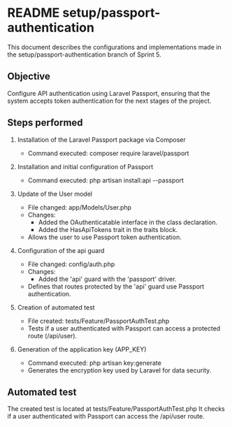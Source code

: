 # README setup/passport-authentication

This document describes the configurations and implementations made in the setup/passport-authentication branch of Sprint 5.

## Objective

Configure API authentication using Laravel Passport, ensuring that the system accepts token authentication for the next stages of the project.

## Steps performed

1. Installation of the Laravel Passport package via Composer
   - Command executed:
     composer require laravel/passport

2. Installation and initial configuration of Passport
   - Command executed:
     php artisan install:api --passport

3. Update of the User model
   - File changed: app/Models/User.php
   - Changes:
     - Added the OAuthenticatable interface in the class declaration.
     - Added the HasApiTokens trait in the traits block.
   - Allows the user to use Passport token authentication.

4. Configuration of the api guard
   - File changed: config/auth.php
   - Changes:
     - Added the 'api' guard with the 'passport' driver.
   - Defines that routes protected by the 'api' guard use Passport authentication.

5. Creation of automated test
   - File created: tests/Feature/PassportAuthTest.php
   - Tests if a user authenticated with Passport can access a protected route (/api/user).

6. Generation of the application key (APP_KEY)
   - Command executed:
     php artisan key:generate
   - Generates the encryption key used by Laravel for data security.

## Automated test

The created test is located at tests/Feature/PassportAuthTest.php 
It checks if a user authenticated with Passport can access the /api/user route.